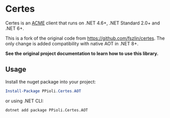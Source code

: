 # Certes

Certes is an [ACME](https://en.wikipedia.org/wiki/Automated_Certificate_Management_Environment)
client that runs on .NET 4.6+, .NET Standard 2.0+ and .NET 6+.

This is a fork of the original code from https://github.com/fszlin/certes. The only change is added compatibility with native AOT in .NET 8+.

**See the original project documentation to learn how to use this library.**

## Usage

Install the nuget package into your project:
```PowerShell
Install-Package PPioli.Certes.AOT
```
or using .NET CLI:
```DOS
dotnet add package PPioli.Certes.AOT
```